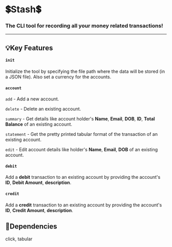 # 💲Stash💲
### The CLI tool for recording all your money related transactions!
---

## 💡Key Features

#### `init`

Initialize the tool by specifying the file path where the data will be stored (in a JSON file). Also set a currency for the accounts.

#### `account`
`add` - Add a new account.

`delete` - Delete an existing account.

`summary` - Get details like account holder's **Name**, **Email**, **DOB**, **ID**, **Total Balance** of an existing account.

`statement` - Get the pretty printed tabular format of the transaction of an existing account.

`edit` - Edit account details like holder's **Name**, **Email**, **DOB** of an existing account.

#### `debit`

Add a **debit** transaction to an existing account by providing the account's **ID**, **Debit Amount**, **description**.

#### `credit`

Add a **credit** transaction to an existing account by providing the account's **ID**, **Credit Amount**, **description**.

## 🔗Dependencies

click, tabular






